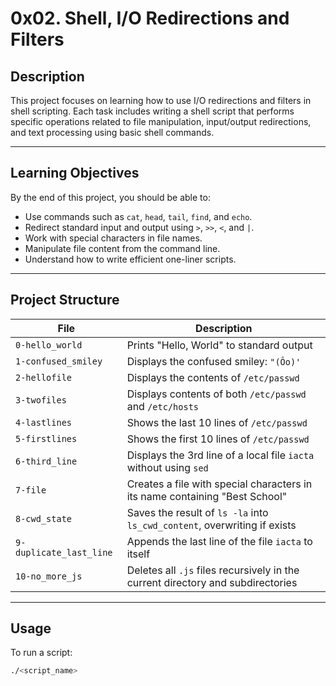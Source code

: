 # 0x02. Shell, I/O Redirections and Filters

## Description

This project focuses on learning how to use I/O redirections and filters in shell scripting. Each task includes writing a shell script that performs specific operations related to file manipulation, input/output redirections, and text processing using basic shell commands.

---

## Learning Objectives

By the end of this project, you should be able to:

- Use commands such as `cat`, `head`, `tail`, `find`, and `echo`.
- Redirect standard input and output using `>`, `>>`, `<`, and `|`.
- Work with special characters in file names.
- Manipulate file content from the command line.
- Understand how to write efficient one-liner scripts.

---

## Project Structure

| File | Description |
|------|-------------|
| `0-hello_world` | Prints "Hello, World" to standard output |
| `1-confused_smiley` | Displays the confused smiley: `"(Ôo)'` |
| `2-hellofile` | Displays the contents of `/etc/passwd` |
| `3-twofiles` | Displays contents of both `/etc/passwd` and `/etc/hosts` |
| `4-lastlines` | Shows the last 10 lines of `/etc/passwd` |
| `5-firstlines` | Shows the first 10 lines of `/etc/passwd` |
| `6-third_line` | Displays the 3rd line of a local file `iacta` without using `sed` |
| `7-file` | Creates a file with special characters in its name containing "Best School" |
| `8-cwd_state` | Saves the result of `ls -la` into `ls_cwd_content`, overwriting if exists |
| `9-duplicate_last_line` | Appends the last line of the file `iacta` to itself |
| `10-no_more_js` | Deletes all `.js` files recursively in the current directory and subdirectories |

---

## Usage

To run a script:
```bash
./<script_name>
